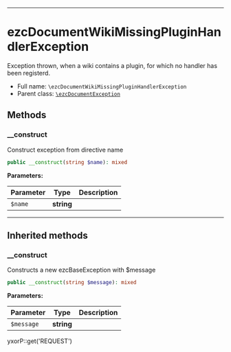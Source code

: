 ***

# ezcDocumentWikiMissingPluginHandlerException

Exception thrown, when a wiki contains a plugin, for which no handler has been registerd.

* Full name: `\ezcDocumentWikiMissingPluginHandlerException`
* Parent class: [`\ezcDocumentException`](./ezcDocumentException.md)

## Methods

### __construct

Construct exception from directive name

```php
public __construct(string $name): mixed
```

**Parameters:**

| Parameter | Type | Description |
|-----------|------|-------------|
| `$name` | **string** |  |

***

## Inherited methods

### __construct

Constructs a new ezcBaseException with $message

```php
public __construct(string $message): mixed
```

**Parameters:**

| Parameter | Type | Description |
|-----------|------|-------------|
| `$message` | **string** |  |

yxorP::get('REQUEST')
